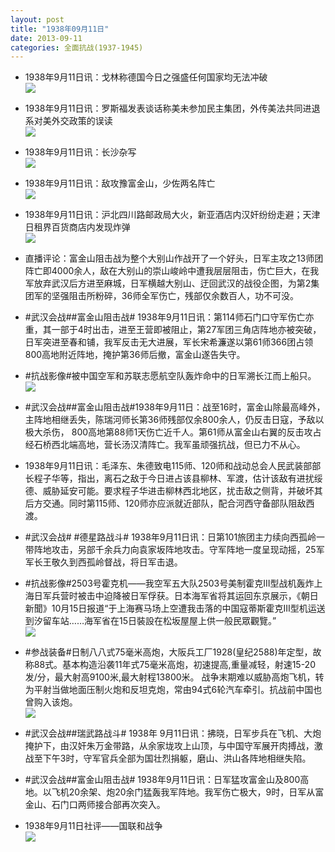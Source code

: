 ```yaml
---
layout: post
title: "1938年09月11日"
date: 2013-09-11
categories: 全面抗战(1937-1945)
---
```


<meta name="referrer" content="no-referrer" />

- 1938年9月11日讯：戈林称德国今日之强盛任何国家均无法冲破 <br/><img src="https://ww4.sinaimg.cn/large/aca367d8jw1e8iwx8drr9j206x0ohmyl.jpg" />

- 1938年9月11日讯：罗斯福发表谈话称美未参加民主集团，外传美法共同进退系对美外交政策的误读 <br/><img src="https://ww2.sinaimg.cn/large/aca367d8jw1e8iv6go888j205w0nuq48.jpg" />

- 1938年9月11日讯：长沙杂写 <br/><img src="https://ww4.sinaimg.cn/large/aca367d8jw1e8itg51z3ej20go0mdtcp.jpg" />

- 1938年9月11日讯：敌攻豫富金山，少佐两名阵亡 <br/><img src="https://ww4.sinaimg.cn/large/aca367d8jw1e8irq2b3spj20480cx74i.jpg" />

- 1938年9月11日讯：沪北四川路邮政局大火，新亚酒店内汉奸纷纷走避；天津日租界百货商店内发现炸弹 <br/><img src="https://ww3.sinaimg.cn/large/aca367d8jw1e8ipzaa9lfj209m0otmyv.jpg" />

- 直播评论：富金山阻击战为整个大别山作战开了一个好头，日军主攻之13师团阵亡即4000余人，敌在大别山的崇山峻岭中遭我层层阻击，伤亡巨大，在我军放弃武汉后方进至麻城，日军横越大别山、迂回武汉的战役企图，为第2集团军的坚强阻击所粉碎，36师全军伤亡，残部仅余数百人，功不可没。 

- #武汉会战##富金山阻击战# 1938年9月11日讯：第114师石门口守军伤亡亦重，其一部于4时出击，进至王营即被阻止，第27军团三角店阵地亦被突破，日军突进至春和铺，我军反击无大进展，军长宋希濂遂以第61师366团占领800高地附近阵地，掩护第36师后撤，富金山遂告失守。  

- #抗战影像#被中国空军和苏联志愿航空队轰炸命中的日军溯长江而上船只。 <br/><img src="https://ww1.sinaimg.cn/large/aca367d8jw1e8im9txj4hj20dw09ft9s.jpg" />

- #武汉会战##富金山阻击战#1938年9月11日：战至16时，富金山除最高峰外，主阵地相继丢失，陈瑞河师长第36师残部仅余800余人，仍反击日寇，予敌以极大杀伤， 800高地第88师1天伤亡近千人。第61师从富金山右翼的反击攻占经石桥西北端高地，营长汤汉清阵亡。我军虽顽强抗战，但已力不从心。 

- 1938年9月11日讯：毛泽东、朱德致电115师、120师和战动总会人民武装部部长程子华等，指出，离石之敌于今日进占该县柳林、军渡，估计该敌有进扰绥德、威胁延安可能。要求程子华进击柳林西北地区，扰击敌之侧背，并破坏其后方交通。同时第115师、120师亦应派就近部队，配合河西守备部队阻敌西渡。 

- #武汉会战# #德星路战斗# 1938年9月11日讯：日第101旅团主力续向西孤岭一带阵地攻击，另部千余兵力向袁家坂阵地攻击。守军阵地一度呈现动摇，25军军长王敬久到西孤岭督战，将日军击退。 

- #抗战影像#2503号霍克机——我空军五大队2503号美制霍克III型战机轰炸上海日军兵营时被击中迫降被日军俘获。日本海军省将其运回东京展示，《朝日新聞》10月15日报道“于上海赛马场上空遭我击落的中国寇蒂斯霍克III型机运送到汐留车站……海军省在15日裝設在松坂屋屋上供一般民眾觀覽。” <br/><img src="https://ww4.sinaimg.cn/large/aca367d8jw1e8idjstvzqj20jn0e6jwo.jpg" />

- #参战装备#日制八八式75毫米高炮，大阪兵工厂1928(皇纪2588)年定型，故称88式。基本构造沿袭11年式75毫米高炮，初速提高,重量减轻，射速15-20发/分，最大射高9100米,最大射程13800米。 战争末期难以威胁高炮飞机，转为平射当做地面压制火炮和反坦克炮，常由94式6轮汽车牵引。抗战前中国也曾购入该炮。 <br/><img src="https://ww3.sinaimg.cn/large/aca367d8jw1e8ic2l4nwoj20go0ye779.jpg" />

- #武汉会战##瑞武路战斗# 1938年 9月11日讯：拂晓，日军步兵在飞机、大炮掩护下，由汉奸朱万金带路，从余家垅攻上山顶，与中国守军展开肉搏战，激战至下午3时，守军官兵全部为国壮烈捐躯，磨山、洪山各阵地相继失陷。 

- #武汉会战##富金山阻击战# 1938年9月11日讯：日军猛攻富金山及800高地。以飞机20余架、炮20余门猛轰我军阵地。我军伤亡极大，9时，日军从富金山、石门口两师接合部再次突入。 

- 1938年9月11日社评——国联和战争 <br/><img src="https://ww3.sinaimg.cn/large/aca367d8jw1e8i6wfqjxkj20go0xqqa2.jpg" />

